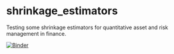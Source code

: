 # shrinkage_estimators
Testing some shrinkage estimators for quantitative asset and risk management in finance.

[![Binder](https://mybinder.org/badge_logo.svg)](https://mybinder.org/v2/gh/kbantoec/shrinkage_estimators/master?filepath=src%2Fbacktests_excess_30.ipynb)
